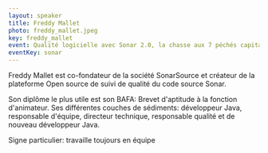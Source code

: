 ```yaml
---
layout: speaker
title: Freddy Mallet
photo: freddy_mallet.jpeg
key: freddy_mallet
event: Qualité logicielle avec Sonar 2.0, la chasse aux 7 péchés capitaux peut commencer
eventKey: sonar
---
```


Freddy Mallet est co-fondateur de la société SonarSource et créateur de la plateforme Open source de suivi de qualité du code source Sonar.

Son diplôme le plus utile est son BAFA: Brevet d'aptitude à la fonction d'animateur.
Ses différentes couches de sédiments: développeur Java, responsable d'équipe, directeur technique, responsable qualité et de nouveau développeur Java.

Signe particulier: travaille toujours en équipe

